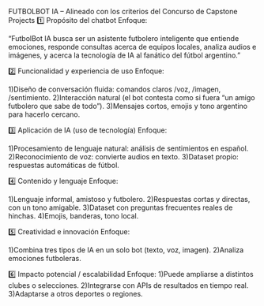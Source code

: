 FUTBOLBOT IA – Alineado con los criterios del Concurso de Capstone Projects
1️⃣ Propósito del chatbot
Enfoque:

“FutbolBot IA busca ser un asistente futbolero inteligente que entiende emociones, responde consultas acerca de equipos locales, analiza audios e imágenes, y acerca la tecnología de IA al fanático del 
fútbol argentino.”

2️⃣ Funcionalidad y experiencia de uso
Enfoque:

1)Diseño de conversación fluida: comandos claros /voz, /imagen, /sentimiento.
2)Interacción natural (el bot contesta como si fuera “un amigo futbolero que sabe de todo”).
3)Mensajes cortos, emojis y tono argentino para hacerlo cercano.

3️⃣ Aplicación de IA (uso de tecnología)
Enfoque:

1)Procesamiento de lenguaje natural: análisis de sentimientos en español.
2)Reconocimiento de voz: convierte audios en texto.
3)Dataset propio: respuestas automáticas de fútbol.

4️⃣ Contenido y lenguaje
Enfoque:

1)Lenguaje informal, amistoso y futbolero.
2)Respuestas cortas y directas, con un tono amigable.
3)Dataset con preguntas frecuentes reales de hinchas.
4)Emojis, banderas, tono local.

5️⃣ Creatividad e innovación
Enfoque:

1)Combina tres tipos de IA en un solo bot (texto, voz, imagen).
2)Analiza emociones futboleras.

6️⃣ Impacto potencial / escalabilidad
Enfoque:
1)Puede ampliarse a distintos clubes o selecciones.
2)Integrarse con APIs de resultados en tiempo real.
3)Adaptarse a otros deportes o regiones.
